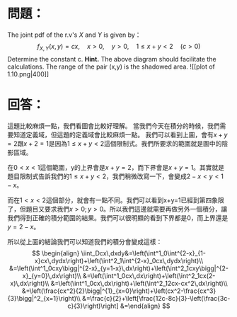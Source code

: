 # 問題：
The joint pdf of the r.v's $X$ and $Y$ is given by：
$$
f_{X,Y}(x,y)=cx,\quad x>0,\quad y>0,\quad 1\leq x+y<2\quad (c>0)
$$
Determine the constant c.
**Hint.** The above diagram should facilitate the calculations. The range of the pair (x,y) is the shadowed area.
![[plot of 1.10.png|400]]
# 回答：
這題比較麻煩一點，我們看圖會比較好理解。
當我們今天在積分的時候，我們需要知道定義域，但這題的定義域會比較麻煩一點。
我們可以看到上圖，會有$x+y=2$跟$x+2=1$是因為$1\leq x+y<2$這個限制式。我們所要求的範圍就是圖中的陰影區域。

在$0<x<1$這個範圍，y的上界會是$x+y=2$，而下界會是$x+y=1$。其實就是題目限制式告訴我們的$1\leq x+y<2$，我們稍微改寫一下，會變成$2-x<y<1-x$。

而在$1<x<2$這個部分，就會有一點不同。我們可以看到x+y=1已經到第四象限了，但題目又要求我們$x>0;y>0$。所以我們這邊就需要再做另外一個積分，讓我們得到正確的積分範圍的結果。我們可以很明顯的看到下界都是0，而上界還是$y=2-x$。

所以從上面的結論我們可以知道我們的積分會變成這樣：
$$
\begin{align}
\iint_Dcx\,dxdy&=\left(\int^1_0\int^{2-x}_{1-x}cx\,dydx\right)+\left(\int^2_1\int^{2-x}_0cx\,dydx\right)\\
&=\left(\int^1_0cxy\bigg|^{2-x}_{y=1-x}\,dx\right)+\left(\int^2_1cxy\bigg|^{2-x}_{y=0}\,dx\right)\\
&=\left(\int^1_0cx\,dx\right)+\left(\int^2_1cx(2-x)\,dx\right)\\
&=\left(\int^1_0cx\,dx\right)+\left(\int^2_12cx-cx^2\,dx\right)\\
&=\left(\frac{cx^2}{2}\bigg|^{1}_{x=0}\right)+\left(cx^2-\frac{cx^3}{3}\bigg|^2_{x=1}\right)\\
&=\frac{c}{2}+\left[\frac{12c-8c}{3}-\left(\frac{3c-c}{3}\right)\right]
&=\end{align}
$$